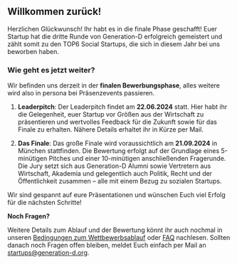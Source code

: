 ## Willkommen zurück!

Herzlichen Glückwunsch! Ihr habt es in die finale Phase geschafft! Euer Startup hat die dritte Runde von Generation-D erfolgreich gemeistert und zählt somit zu den TOP6 Social Startups, die sich in diesem Jahr bei uns beworben haben.

### Wie geht es jetzt weiter?

Wir befinden uns derzeit in der **finalen Bewerbungsphase**, alles weitere wird also in persona bei Präsenzevents passieren.

1. **Leaderpitch**: Der Leaderpitch findet am **22.06.2024** statt. Hier habt ihr die Gelegenheit, euer Startup vor Größen aus der Wirtschaft zu präsentieren und wertvolles Feedback für die Zukunft sowie für das Finale zu erhalten. Nähere Details erhaltet ihr in Kürze per Mail.

2. **Das Finale**: Das große Finale wird voraussichtlich am **21.09.2024** in München stattfinden. Die Bewertung erfolgt auf der Grundlage eines 5-minütigen Pitches und einer 10-minütigen anschließenden Fragerunde. Die Jury setzt sich aus Generation-D Alumni sowie Vertretern aus Wirtschaft, Akademia und gelegentlich auch Politik, Recht und der Öffentlichkeit zusammen – alle mit einem Bezug zu sozialen Startups.

Wir sind gespannt auf eure Präsentationen und wünschen Euch viel Erfolg für die nächsten Schritte!

**Noch Fragen?**

Weitere Details zum Ablauf und der Bewertung könnt ihr auch nochmal in unseren [Bedingungen zum Wettbewerbsablauf](files/Ablauf_des_Bewerbungsprozesses_2024.pdf) oder [FAQ](https://generation-d.org/faq/) nachlesen. Sollten danach noch Fragen offen bleiben, meldet Euch einfach per Mail an [startups@generation-d.org](mailto:startups@generation-d.org).
